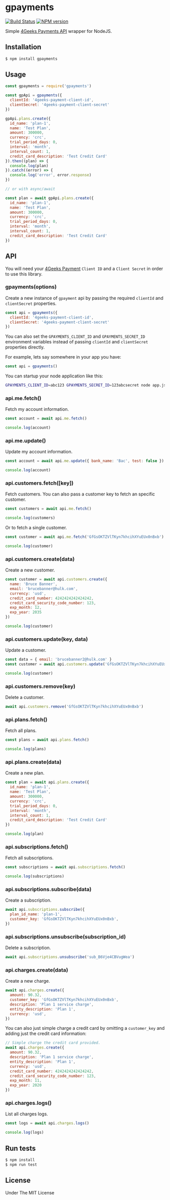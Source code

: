 # gpayments

[![Build Status](https://travis-ci.org/cayasso/gpayments.png?branch=master)](https://travis-ci.org/cayasso/gpayments)
[![NPM version](https://badge.fury.io/js/gpayments.png)](http://badge.fury.io/js/gpayments)

Simple [4Geeks Payments API](https://4geeks.io/payments/) wrapper for NodeJS.

## Installation

``` bash
$ npm install gpayments
```

## Usage

```js
const gpayments = require('gpayments')

const gpApi = gpayments({
  clientId: '4geeks-payment-client-id',
  clientSecret: '4geeks-payment-client-secret'
})
```

```js
gpApi.plans.create({
  id_name: 'plan-1',
  name: 'Test Plan',
  amount: 300000,
  currency: 'crc',
  trial_period_days: 0,
  interval: 'month',
  interval_count: 1,
  credit_card_description: 'Test Credit Card'
}).then((plan) => {
  console.log(plan)
}).catch((error) => {
  console.log('error', error.response)
})

// or with async/await

const plan = await gpApi.plans.create({
  id_name: 'plan-1',
  name: 'Test Plan',
  amount: 300000,
  currency: 'crc',
  trial_period_days: 0,
  interval: 'month',
  interval_count: 1,
  credit_card_description: 'Test Credit Card'
})
```

## API

You will need your [4Geeks Payment](https://4geeks.io/payments/) `Client ID` and a `Client Secret` in order to use this library.

### gpayments(options)

Create a new instance of `gpayment` api by passing the required `clientId` and `clientSecret` properties.

```js
const api = gpayments({
  clientId: '4geeks-payment-client-id',
  clientSecret: '4geeks-payment-client-secret'
})
```

You can also set the `GPAYMENTS_CLIENT_ID` and `GPAYMENTS_SECRET_ID` environment variables instead of passing `clientId` and `clientSecret` properties directly.

For example, lets say somewhere in your app you have:

```js
const api = gpayments()
```

You can startup your node application like this:

```bash
GPAYMENTS_CLIENT_ID=abc123 GPAYMENTS_SECRET_ID=123abcsecret node app.js
```
### api.me.fetch()

Fetch my account information.

```js
const account = await api.me.fetch()

console.log(account)
```

### api.me.update()

Update my account information.

```js
const account = await api.me.update({ bank_name: 'Bac', test: false })

console.log(account)
```

### api.customers.fetch([key])

Fetch customers. You can also pass a customer key to fetch an specific customer.

```js
const customers = await api.me.fetch()

console.log(customers)
```

Or to fetch a single customer.
```js
const customer = await api.me.fetch('GfGsOKTZVlTKyn7khcihXYuEUx0nBxb')

console.log(customer)
```

### api.customers.create(data)

Create a new customer.

```js
const customer = await api.customers.create({
  name: 'Bruce Banner',
  email: 'brucebanner@hulk.com',
  currency: 'usd',
  credit_card_number: 4242424242424242,
  credit_card_security_code_number: 123,
  exp_month: 12,
  exp_year: 2035
})

console.log(customer)
```

### api.customers.update(key, data)

Update a customer.

```js
const data = { email: 'brucebanner2@hulk.com' }
const customer = await api.customers.update('GfGsOKTZVlTKyn7khcihXYuEUx0nBxb', data)

console.log(customer)
```
### api.customers.remove(key)

Delete a customer.

```js
await api.customers.remove('GfGsOKTZVlTKyn7khcihXYuEUx0nBxb')
```

### api.plans.fetch()

Fetch all plans.

```js
const plans = await api.plans.fetch()

console.log(plans)
```

### api.plans.create(data)

Create a new plan.

```js
const plan = await api.plans.create({
  id_name: 'plan-1',
  name: 'Test Plan',
  amount: 300000,
  currency: 'crc',
  trial_period_days: 0,
  interval: 'month',
  interval_count: 1,
  credit_card_description: 'Test Credit Card'
})

console.log(plan)
```

### api.subscriptions.fetch()

Fetch all subscriptions.

```js
const subscriptions = await api.subscriptions.fetch()

console.log(subscriptions)
```

### api.subscriptions.subscribe(data)

Create a subscription.

```js
await api.subscriptions.subscribe({
  plan_id_name: 'plan-1',
  customer_key: 'GfGsOKTZVlTKyn7khcihXYuEUx0nBxb',
})
```

### api.subscriptions.unsubscribe(subscription_id)

Delete a subscription.

```js
await api.subscriptions.unsubscribe('sub_B6Vje4CBVugWea')
```

### api.charges.create(data)

Create a new charge.

```js
await api.charges.create({
  amount: 90.32,
  customer_key: 'GfGsOKTZVlTKyn7khcihXYuEUx0nBxb',
  description: 'Plan 1 service charge',
  entity_description: 'Plan 1',
  currency: 'usd',
})
```

You can also just simple charge a credit card by omitting a `customer_key` and adding just the credit card information:

```js
// Simple charge the credit card provided.
await api.charges.create({
  amount: 90.32,
  description: 'Plan 1 service charge',
  entity_description: 'Plan 1',
  currency: 'usd',
  credit_card_number: 4242424242424242,
  credit_card_security_code_number: 123,
  exp_month: 11,
  exp_year: 2020
})
```

### api.charges.logs()

List all charges logs.

```js
const logs = await api.charges.logs()

console.log(logs)
```

## Run tests

``` bash
$ npm install
$ npm run test
```

## License

Under The MIT License
